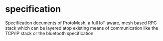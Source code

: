 # specification
Specification documents of ProtoMesh, a full IoT aware, mesh based RPC stack which can be layered atop existing means of communication like the TCP/IP stack or the bluetooth specification.
